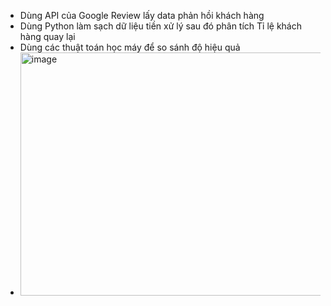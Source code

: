 - Dùng API của Google Review lấy data phản hồi khách hàng
- Dùng Python làm sạch dữ liệu tiền xử lý sau đó phân tích Tỉ lệ khách hàng quay lại
- Dùng các thuật toán học máy để so sánh độ hiệu quả
- <img width="558" height="389" alt="image" src="https://github.com/user-attachments/assets/26e076d4-06e0-4aae-a26e-286335ffa494" />
